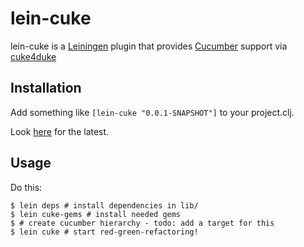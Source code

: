 # lein-cuke

lein-cuke is a [Leiningen](http://github.com/technomancy/leiningen) plugin that provides
[Cucumber](http://cukes.info) support via [cuke4duke](http://github.com/aslakhellesoy/cuke4duke)

## Installation

   Add something like `[lein-cuke "0.0.1-SNAPSHOT"]` to your project.clj.

   Look [here](http://clojars.org/lein-cuke) for the latest.

## Usage

Do this:

    $ lein deps # install dependencies in lib/
    $ lein cuke-gems # install needed gems
    $ # create cucumber hierarchy - todo: add a target for this
    $ lein cuke # start red-green-refactoring!